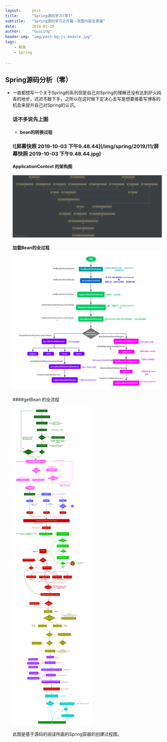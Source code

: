 ```yaml
---
layout:     post
title:      "Spring源码学习(零)"
subtitle:   "Spring源码学习之开篇一张图内容全靠编"
date:       2019-03-20
author:     "GuiLing"
header-img: "img/post-bg-js-module.jpg"
tags:
    - 框架
    - Spring

---
```


## Spring源码分析（零）

- 一直都想写一个关于Spring的系列但是自己对Spring的理解还没有达到炉火纯青的地步，迟迟不敢下手，之所以在这时候下定决心去写是想要接着写博客的机会来提升自己对Spring的认识。

  ###  话不多说先上图

  - #### bean的转换过程

    
  
  ###  ![屏幕快照 2019-10-03 下午9.48.44](/img/spring/2019/11/屏幕快照 2019-10-03 下午9.48.44.jpg)
  
  #### ApplicationContext 的架构图
  
  ![spring-201901311002](/img/spring/2019/11/spring-201901311002.jpg)
  
  #### 加载Bean的全过程![spring-201901311003](/img/spring/2019/11/spring-201901311003.jpg)
  
  ####getBean 的全流程
  
  ![spring-201901311004](/img/spring/2019/11/spring-201901311004.jpg)[
  ](https://gitee.com/chenssy/blog-home/raw/master/image/201809/spring-201901311004.jpg)
  
  此图是基于源码的阅读所画的Spring容器的创建过程图。

